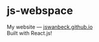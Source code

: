 # js-webspace
<div>My website — <a href="jswanbeck.github.io">jswanbeck.github.io</a></div>
<div>Built with React.js!</div>
